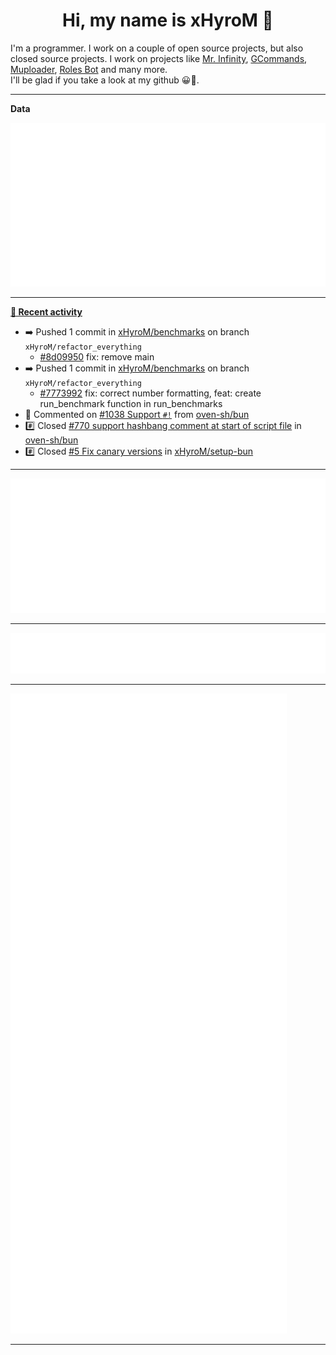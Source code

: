<p align="center">
    <!-- <img src="https://avatars.githubusercontent.com/u/56601352" width="192" alt="hyro's pfp" /> -->
    <h1 align="center">Hi, my name is xHyroM 👋</h1>
</p>

I'm a programmer. I work on a couple of open source projects, but also closed source projects. I work on projects like [Mr. Infinity](https://discord.com/oauth2/authorize?client_id=720321585625694239&scope=bot%20applications.commands&permissions=8&redirect_uri=https://blobs.gq/imanager&prompt=consent&response_type=code), [GCommands](https://github.com/Garlic-Team/GCommands), [Muploader](https://github.com/xHyroM/Muploader), [Roles Bot](https://github.com/xHyroM/roles-bot) and many more.  
I'll be glad if you take a look at my github 😀👀.

___
**Data**

<img src="https://github.com/xHyroM/xHyroM/blob/master/.cache/base.svg">

___

**[📰 Recent activity](https://github.com/xHyroM)**
* ➡️ Pushed 1 commit in [xHyroM/benchmarks](https://github.com/xHyroM/benchmarks) on branch `xHyroM/refactor_everything`
  * [#8d09950](https://github.com/xHyroM/benchmarks/commit/8d09950) fix: remove main
* ➡️ Pushed 1 commit in [xHyroM/benchmarks](https://github.com/xHyroM/benchmarks) on branch `xHyroM/refactor_everything`
  * [#7773992](https://github.com/xHyroM/benchmarks/commit/7773992) fix: correct number formatting, feat: create run_benchmark function in run_benchmarks
* 💬 Commented on [#1038 Support `#!`](https://github.com/oven-sh/bun/issues/1038) from [oven-sh/bun](https://github.com/oven-sh/bun)
* #️⃣ Closed [#770 support hashbang comment at start of script file](https://github.com/oven-sh/bun/issues/770) in [oven-sh/bun](https://github.com/oven-sh/bun)
* #️⃣ Closed [#5 Fix canary versions](https://github.com/xHyroM/setup-bun/issues/5) in [xHyroM/setup-bun](https://github.com/xHyroM/setup-bun)


___

<img src="https://github.com/xHyroM/xHyroM/blob/master/.cache/isocalendar.svg">

___

<img src="https://github.com/xHyroM/xHyroM/blob/master/.cache/languages.svg">

___

<img src="https://github.com/xHyroM/xHyroM/blob/master/.cache/achievements.svg">

___
